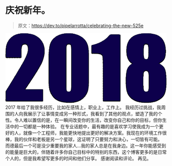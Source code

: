 # 庆祝新年。

> 原文：<https://dev.to/pipelarrotta/celebrating-the-new-525e>

[![2018](img/a21a3846fe37e5e0b1044ebcb63e0d56.png)](https://res.cloudinary.com/practicaldev/image/fetch/s--iNCNHkiK--/c_limit%2Cf_auto%2Cfl_progressive%2Cq_auto%2Cw_880/https://fibraworld.org/wp-content/uploads/2016/03/2018-text-1367X593.png) 
2017 年给了我很多经历，比如在感情上，职业上，工作上。
我经历过挑战，我周围的人向我展示了让事情变成另一种形式，我看到了其他的观点，塑造了我的个性。令人难以置信的是，在一瞬间改变你的生活，改变你自己和你的目标，但你生活中的一切都是一种体验。
在专业话题中，最有趣的是喜欢学习使我成为一个更好的人，就像一个工程师，我能更快地提出更好的解决方案。我现在的环境工作很棒，我的伙伴和老板是另一个星球，这证明了只要努力和决心，一切皆有可能。
而德最后一个可是没少重要我的家人...我的家人总是在我身边。这一年你能感受到的能量是巨大的，伴随着许多你自己目标中的特别的东西，这个博客更多的是日常个人的，但是我希望写更多的时间和他们分享。
感谢阅读和评论。
再见。